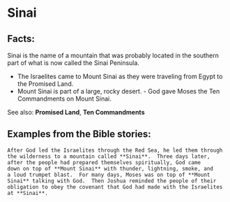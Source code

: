Sinai
=====

###

Facts:
------

Sinai is the name of a mountain that was probably located in the southern
part of what is now called the Sinai Peninsula.

-   The Israelites came to Mount Sinai as they were traveling from Egypt
    to the Promised Land.
-   Mount Sinai is part of a large, rocky desert.  -   God gave Moses
the Ten Commandments on Mount Sinai.

See also: **Promised Land**, **Ten Commandments**

Examples from the Bible stories:
--------------------------------

    After God led the Israelites through the Red Sea, he led them through
    the wilderness to a mountain called **Sinai**.  Three days later,
    after the people had prepared themselves spiritually, God came
    down on top of **Mount Sinai** with thunder, lightning, smoke, and
    a loud trumpet blast.  For many days, Moses was on top of **Mount
    Sinai** talking with God.  Then Joshua reminded the people of their
    obligation to obey the covenant that God had made with the Israelites
    at **Sinai**.
